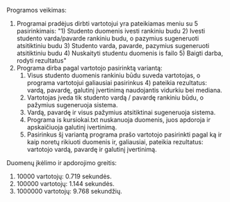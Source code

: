 Programos veikimas:

1. Programai pradėjus dirbti vartotojui yra pateikiamas meniu su 5 pasirinkimais:
   "1) Studento duomenis ivesti rankiniu budu 2) Ivesti studento varda/pavarde rankiniu budu, o pazymius sugeneruoti atsitiktiniu budu 3) Studento varda, pavarde, pazymius sugeneruoti atsitiktiniu budu 4) Nuskaityti studentu duomenis is failo 5) Baigti darba, rodyti rezultatus"
2. Programa dirba pagal vartotojo pasirinktą variantą:
   1. Visus studento duomenis rankiniu būdu suveda vartotojas, o programa vartotojui galiausiai pasirinkus 4) pateikia rezultatus: vardą, pavardę, galutinį įvertinimą naudojantis vidurkiu bei mediana.
   2. Vartotojas įveda tik studento vardą / pavardę rankiniu būdu, o pažymius sugeneruoja sistema.
   3. Vardą, pavardę ir visus pažymius atsitiktinai sugeneruoja sistema.
   4. Programa is kursiokai.txt nuskanuoja duomenis, juos apdoroja ir apskaičiuoja galutinį ivertinimą.
   5. Pasirinkus šį variantą programa prašo vartotojo pasirinkti pagal ką ir kaip noretų rikiuoti duomenis ir, galiausiai, pateikia rezultatus: vartotojo vardą, pavardę ir galutinį įvertinimą.

Duomenų įkėlimo ir apdorojimo greitis: 
   1. 10000 vartotojų: 0.719 sekundės.
   2. 100000 vartotojų: 1.144 sekundės.
   3. 1000000 vartotojų: 9.768 sekundžių.